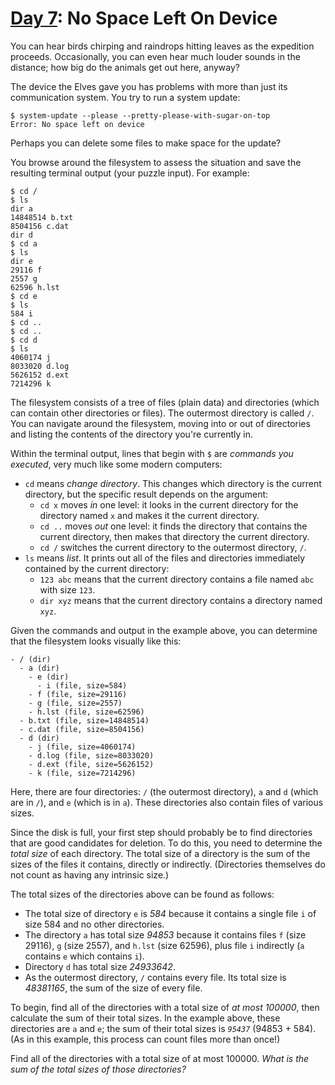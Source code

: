 # [Day 7](https://adventofcode.com/2022/day/7): No Space Left On Device

You can hear birds chirping and raindrops hitting leaves as the expedition
proceeds. Occasionally, you can even hear much louder sounds in the distance;
how big do the animals get out here, anyway?

The device the Elves gave you has problems with more than just its communication
system. You try to run a system update:

    $ system-update --please --pretty-please-with-sugar-on-top
    Error: No space left on device

Perhaps you can delete some files to make space for the update?

You browse around the filesystem to assess the situation and save the resulting
terminal output (your puzzle input). For example:

    $ cd /
    $ ls
    dir a
    14848514 b.txt
    8504156 c.dat
    dir d
    $ cd a
    $ ls
    dir e
    29116 f
    2557 g
    62596 h.lst
    $ cd e
    $ ls
    584 i
    $ cd ..
    $ cd ..
    $ cd d
    $ ls
    4060174 j
    8033020 d.log
    5626152 d.ext
    7214296 k

The filesystem consists of a tree of files (plain data) and directories (which
can contain other directories or files). The outermost directory is called `/`.
You can navigate around the filesystem, moving into or out of directories and
listing the contents of the directory you're currently in.

Within the terminal output, lines that begin with `$` are _commands you
executed_, very much like some modern computers:

- `cd` means _change directory_. This changes which directory is the current
  directory, but the specific result depends on the argument:
  - `cd x` moves _in_ one level: it looks in the current directory for the
    directory named `x` and makes it the current directory.
  - `cd ..` moves _out_ one level: it finds the directory that contains the
    current directory, then makes that directory the current directory.
  - `cd /` switches the current directory to the outermost directory, `/`.
- `ls` means _list_. It prints out all of the files and directories immediately
  contained by the current directory:
  - `123 abc` means that the current directory contains a file named `abc` with
    size `123`.
  - `dir xyz` means that the current directory contains a directory named `xyz`.

Given the commands and output in the example above, you can determine that the
filesystem looks visually like this:

    - / (dir)
      - a (dir)
        - e (dir)
          - i (file, size=584)
        - f (file, size=29116)
        - g (file, size=2557)
        - h.lst (file, size=62596)
      - b.txt (file, size=14848514)
      - c.dat (file, size=8504156)
      - d (dir)
        - j (file, size=4060174)
        - d.log (file, size=8033020)
        - d.ext (file, size=5626152)
        - k (file, size=7214296)

Here, there are four directories: `/` (the outermost directory), `a` and `d`
(which are in `/`), and `e` (which is in `a`). These directories also contain
files of various sizes.

Since the disk is full, your first step should probably be to find directories
that are good candidates for deletion. To do this, you need to determine the
_total size_ of each directory. The total size of a directory is the sum of the
sizes of the files it contains, directly or indirectly. (Directories themselves
do not count as having any intrinsic size.)

The total sizes of the directories above can be found as follows:

- The total size of directory `e` is _584_ because it contains a single file `i`
  of size 584 and no other directories.
- The directory `a` has total size _94853_ because it contains files `f` (size
  29116), `g` (size 2557), and `h.lst` (size 62596), plus file `i` indirectly
  (`a` contains `e` which contains `i`).
- Directory `d` has total size _24933642_.
- As the outermost directory, `/` contains every file. Its total size is
  _48381165_, the sum of the size of every file.

To begin, find all of the directories with a total size of _at most 100000_,
then calculate the sum of their total sizes. In the example above, these
directories are `a` and `e`; the sum of their total sizes is _`95437`_ (94853 +
584). (As in this example, this process can count files more than once!)

Find all of the directories with a total size of at most 100000\. _What is the
sum of the total sizes of those directories?_
